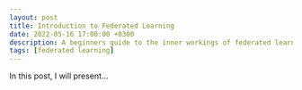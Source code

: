 ```yaml
---
layout: post
title: Introduction to Federated Learning
date: 2022-05-16 17:00:00 +0300
description: A beginners guide to the inner workings of federated learning.
tags: [federated learning]
---
```

In this post, I will present...
